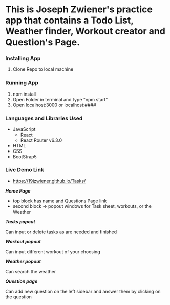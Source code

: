 # This is Joseph Zwiener's practice app that contains a Todo List, Weather finder, Workout creator and Question's Page.


### Installing App
1. Clone Repo to local machine

### Running App
1. npm install
2. Open Folder in terminal and type "npm start"
3. Open localhost:3000 or localhost:####

### Languages and Libraries Used
- JavaScript
  -    React
  -    React Router v6.3.0
- HTML
- CSS
- BootStrap5

### Live Demo Link
- https://19jzwiener.github.io/Tasks/

***Home Page***
- top block has name and Questions Page link
- second block -> popout windows for Task sheet, workouts, or the Weather

***Tasks popout***
<p>Can input or delete tasks as are needed and finished</p>

***Workout popout***
<p>Can input different workout of your choosing</p>

***Weather popout***
<p>Can search the weather</p>

***Question page***
<p>Can add new question on the left sidebar and answer them by clicking on the question</p>

